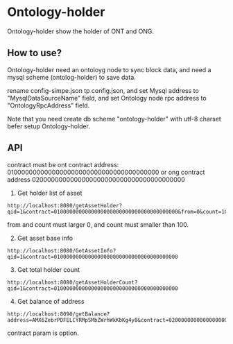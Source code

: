 # Ontology-holder

Ontology-holder show the holder of ONT and ONG.

## How to use?

Ontology-holder need an ontoloyg node to sync block data, and need a mysql scheme (ontolog-holder) to save data.

rename config-simpe.json tp config.json,
and set Mysql address to "MysqlDataSourceName" field, and set Ontology node rpc address to "OntologyRpcAddress" field.

Note that you need create db scheme "ontology-holder" with utf-8 charset befer setup Ontology-holder.

## API

contract must be ont contract address: 0100000000000000000000000000000000000000 or ong contract address 0200000000000000000000000000000000000000

1. Get holder list of asset

```
http://localhost:8080/getAssetHolder?qid=1&contract=0100000000000000000000000000000000000000&from=0&count=100
```

from and count must larger 0, and count must smaller than 100.

2. Get asset base info

```
http://localhost:8080/GetAssetInfo?qid=1&contract=0100000000000000000000000000000000000000
```

3. Get total holder count

```
http://localhost:8080/getAssetHolderCount?qid=1&contract=0100000000000000000000000000000000000000
```

4. Get balance of address

```
http://localhost:8090/getBalance?address=AMX6ZebrPDFELCYRMpSMbZWrhWkKbKg4y8&contract=0200000000000000000000000000000000000000
```

contract param is option.

